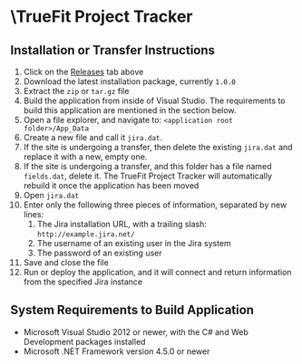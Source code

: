 \TrueFit Project Tracker
===============

Installation or Transfer Instructions
---

1. Click on the [Releases][1] tab above
2. Download the latest installation package, currently `1.0.0`
3. Extract the `zip` or `tar.gz` file
4. Build the application from inside of Visual Studio. The requirements to build this application are mentioned in the section below.
5. Open a file explorer, and navigate to: `<application root folder>/App_Data`
6.	Create a new file and call it `jira.dat`.
7.	If the site is undergoing a transfer, then delete the existing `jira.dat` and replace it with a new, empty one.
8.	If the site is undergoing a transfer, and this folder has a file named `fields.dat`, delete it. The TrueFit Project Tracker will automatically rebuild it once the application has been moved
9.	Open `jira.dat`
10.	Enter only the following three pieces of information, separated by new lines:
    1.	The Jira installation URL, with a trailing slash: `http://example.jira.net/`
    2.	The username of an existing user in the Jira system
    3.	The password of an existing user
11.	Save and close the file
12.	Run or deploy the application, and it will connect and return information from the specified Jira instance

System Requirements to Build Application
---

- Microsoft Visual Studio 2012 or newer, with the C# and Web Development packages installed
- Microsoft .NET Framework version 4.5.0 or newer


[1]: https://github.com/ffiadmin/truefit-project/releases
